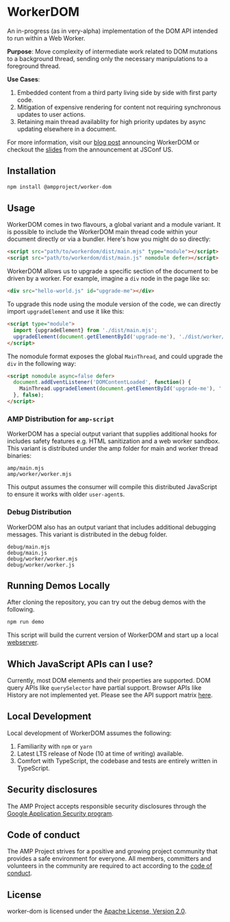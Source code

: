 # WorkerDOM

An in-progress (as in very-alpha) implementation of the DOM API intended to run within a Web Worker. 

**Purpose**: Move complexity of intermediate work related to DOM mutations to a background thread, sending only the necessary manipulations to a foreground thread.

**Use Cases**:
1. Embedded content from a third party living side by side with first party code.
2. Mitigation of expensive rendering for content not requiring synchronous updates to user actions.
3. Retaining main thread availablity for high priority updates by async updating elsewhere in a document.

For more information, visit our [blog post](https://bit.ly/worker-dom-blog) announcing WorkerDOM or checkout the [slides](https://bit.ly/worker-dom-slides) from the announcement at JSConf US.

## Installation

```bash
npm install @ampproject/worker-dom
```

## Usage

WorkerDOM comes in two flavours, a global variant and a module variant. It is possible to include the WorkerDOM main thread code within your document directly or via a bundler. Here's how you might do so directly:

```html
<script src="path/to/workerdom/dist/main.mjs" type="module"></script>
<script src="path/to/workerdom/dist/main.js" nomodule defer></script>
```

WorkerDOM allows us to upgrade a specific section of the document to be driven by a worker. For example, imagine a `div` node in the page like so:

```html
<div src="hello-world.js" id="upgrade-me"></div>
```

To upgrade this node using the module version of the code, we can directly import `upgradeElement` and use it like this:

```html
<script type="module">
  import {upgradeElement} from './dist/main.mjs';
  upgradeElement(document.getElementById('upgrade-me'), './dist/worker/worker.mjs');
</script>
```

The nomodule format exposes the global `MainThread`, and could upgrade the `div` in the following way:

```html
<script nomodule async=false defer>
  document.addEventListener('DOMContentLoaded', function() {
    MainThread.upgradeElement(document.getElementById('upgrade-me'), './dist/worker/worker.js');
  }, false);
</script>
``` 

### AMP Distribution for `amp-script`

WorkerDOM has a special output variant that supplies additional hooks for includes safety features e.g. HTML sanitization and a web worker sandbox. This variant is distributed under the amp folder for main and worker thread binaries:

```
amp/main.mjs
amp/worker/worker.mjs
```

This output assumes the consumer will compile this distributed JavaScript to ensure it works with older `user-agent`s.

### Debug Distribution

WorkerDOM also has an output variant that includes additional debugging messages. This variant is distributed in the debug folder.

```
debug/main.mjs
debug/main.js
debug/worker/worker.mjs
debug/worker/worker.js
```

## Running Demos Locally

After cloning the repository, you can try out the debug demos with the following.

```bash
npm run demo
```

This script will build the current version of WorkerDOM and start up a local [webserver](http://localhost:3001).

## Which JavaScript APIs can I use?

Currently, most DOM elements and their properties are supported. DOM query APIs like `querySelector` have partial support. Browser APIs like History are not implemented yet. Please see the API support matrix [here](web_compat_table.md).

## Local Development

Local development of WorkerDOM assumes the following:
1. Familiarity with `npm` or `yarn`
2. Latest LTS release of Node (10 at time of writing) available.
3. Comfort with TypeScript, the codebase and tests are entirely written in TypeScript.

## Security disclosures

The AMP Project accepts responsible security disclosures through the [Google Application Security program](https://www.google.com/about/appsecurity/).

## Code of conduct

The AMP Project strives for a positive and growing project community that provides a safe environment for everyone.  All members, committers and volunteers in the community are required to act according to the [code of conduct](CODE_OF_CONDUCT.md).

## License

worker-dom is licensed under the [Apache License, Version 2.0](LICENSE).
